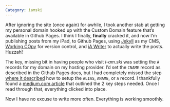 ```yaml
---
Category: iamski
---
```

After ignoring the site (once again) for awhile, I took another stab at getting my personal domain hooked up with the Custom Domain feature that’s available in Github Pages. I think I finally, **finally** cracked it, and now I’m publishing posts from my iPad, to Github Pages, using [Jekyll](https://www.jekyllrb.com) as my CMS, [Working COpy](https://www.workingcopyapp.com) for version control, and [iA Writer](https://ia.net/writer) to actually write the posts. Huzzah!

The key, missing bit in having people who visit _i-am.ski_ was setting the `A` records for my domain on my hosting provider. I’d set the `CNAME` record as described in the Github Pages docs, but I had completely missed the step [where it described](https://docs.github.com/en/github/working-with-github-pages/managing-a-custom-domain-for-your-github-pages-site#configuring-an-apex-domain) how to setup the `ALIAS`, `ANAME`, or `A` record. I thankfully found a [medium.com article](https://medium.com/@hossainkhan/using-custom-domain-for-github-pages-86b303d3918a) that outlined the 2 key steps needed. Once I read through that, everything clicked into place.

Now I have no excuse to write more often. Everything is working smoothly. 